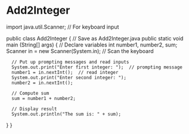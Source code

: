 # Add2Integer
import java.util.Scanner;  // For keyboard input

public class Add2Integer {   // Save as Add2Integer.java
   public static void main (String[] args) {
      // Declare variables
      int number1, number2, sum;
      Scanner in = new Scanner(System.in);  // Scan the keyboard
      
      // Put up prompting messages and read inputs
      System.out.print("Enter first integer: ");  // prompting message
      number1 = in.nextInt();  // read integer
      System.out.print("Enter second integer: ");
      number2 = in.nextInt();
      
      // Compute sum
      sum = number1 + number2;
      
      // Display result
      System.out.println("The sum is: " + sum);
   }
}
